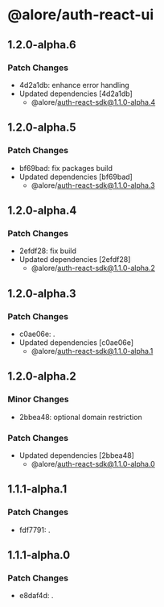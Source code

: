 # @alore/auth-react-ui

## 1.2.0-alpha.6

### Patch Changes

- 4d2a1db: enhance error handling
- Updated dependencies [4d2a1db]
  - @alore/auth-react-sdk@1.1.0-alpha.4

## 1.2.0-alpha.5

### Patch Changes

- bf69bad: fix packages build
- Updated dependencies [bf69bad]
  - @alore/auth-react-sdk@1.1.0-alpha.3

## 1.2.0-alpha.4

### Patch Changes

- 2efdf28: fix build
- Updated dependencies [2efdf28]
  - @alore/auth-react-sdk@1.1.0-alpha.2

## 1.2.0-alpha.3

### Patch Changes

- c0ae06e: .
- Updated dependencies [c0ae06e]
  - @alore/auth-react-sdk@1.1.0-alpha.1

## 1.2.0-alpha.2

### Minor Changes

- 2bbea48: optional domain restriction

### Patch Changes

- Updated dependencies [2bbea48]
  - @alore/auth-react-sdk@1.1.0-alpha.0

## 1.1.1-alpha.1

### Patch Changes

- fdf7791: .

## 1.1.1-alpha.0

### Patch Changes

- e8daf4d: .
